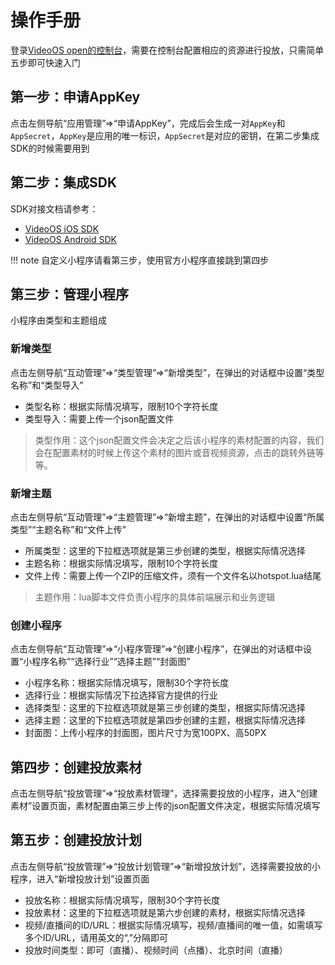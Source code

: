 # 操作手册
登录[VideoOS open的控制台](https://os-saas.videojj.com/)，需要在控制台配置相应的资源进行投放，只需简单五步即可快速入门

## 第一步：申请AppKey
点击左侧导航“应用管理”=>“申请AppKey”，完成后会生成一对`AppKey`和`AppSecret`，`AppKey`是应用的唯一标识，`AppSecret`是对应的密钥，在第二步集成SDK的时候需要用到
## 第二步：集成SDK
SDK对接文档请参考：

* [VideoOS iOS SDK](iOS-SDK.md)
* [VideoOS Android SDK](Android-SDK.md)

!!! note
    自定义小程序请看第三步，使用官方小程序直接跳到第四步
## 第三步：管理小程序
小程序由类型和主题组成

### 新增类型
点击左侧导航“互动管理”=>“类型管理”=>“新增类型”，在弹出的对话框中设置“类型名称”和“类型导入”  

* 类型名称：根据实际情况填写，限制10个字符长度
* 类型导入：需要上传一个json配置文件
> 类型作用：这个json配置文件会决定之后该小程序的素材配置的内容，我们会在配置素材的时候上传这个素材的图片或音视频资源，点击的跳转外链等等。

### 新增主题
点击左侧导航“互动管理”=>“主题管理”=>“新增主题”，在弹出的对话框中设置“所属类型”“主题名称”和“文件上传”  

* 所属类型：这里的下拉框选项就是第三步创建的类型，根据实际情况选择
* 主题名称：根据实际情况填写，限制10个字符长度
* 文件上传：需要上传一个ZIP的压缩文件，须有一个文件名以hotspot.lua结尾
> 主题作用：lua脚本文件负责小程序的具体前端展示和业务逻辑

### 创建小程序
点击左侧导航“互动管理”=>“小程序管理”=>“创建小程序”，在弹出的对话框中设置“小程序名称”“选择行业”“选择主题”“封面图”  

* 小程序名称：根据实际情况填写，限制30个字符长度
* 选择行业：根据实际情况下拉选择官方提供的行业
* 选择类型：这里的下拉框选项就是第三步创建的类型，根据实际情况选择
* 选择主题：这里的下拉框选项就是第四步创建的主题，根据实际情况选择
* 封面图：上传小程序的封面图，图片尺寸为宽100PX、高50PX

## 第四步：创建投放素材
点击左侧导航“投放管理”=>“投放素材管理”，选择需要投放的小程序，进入“创建素材”设置页面，素材配置由第三步上传的json配置文件决定，根据实际情况填写

## 第五步：创建投放计划
点击左侧导航“投放管理”=>“投放计划管理”=>“新增投放计划”，选择需要投放的小程序，进入“新增投放计划”设置页面  

* 投放名称：根据实际情况填写，限制30个字符长度
* 投放素材：这里的下拉框选项就是第六步创建的素材，根据实际情况选择
* 视频/直播间的ID/URL：根据实际情况填写，视频/直播间的唯一值，如需填写多个ID/URL，请用英文的“,”分隔即可
* 投放时间类型：即可（直播）、视频时间（点播）、北京时间（直播）
